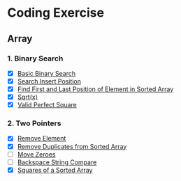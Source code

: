 # Coding Exercise #

## Array
### 1. Binary Search
   - [x] [Basic Binary Search](https://leetcode.cn/problems/binary-search/)
   - [x] [Search Insert Position](https://leetcode.cn/problems/search-insert-position/)
   - [x] [Find First and Last Position of Element in Sorted Array](https://leetcode.cn/problems/find-first-and-last-position-of-element-in-sorted-array/)
   - [x] [Sqrt(x)](https://leetcode.cn/problems/sqrtx/)
   - [x] [Valid Perfect Square](https://leetcode.cn/problems/valid-perfect-square/)
### 2. Two Pointers
   - [x] [Remove Element](https://leetcode.cn/problems/remove-element/)
   - [x] [Remove Duplicates from Sorted Array](https://leetcode.cn/problems/remove-duplicates-from-sorted-array/)
   - [ ] [Move Zeroes](https://leetcode.cn/problems/move-zeroes/)
   - [ ] [Backspace String Compare](https://leetcode.cn/problems/backspace-string-compare/)
   - [x] [Squares of a Sorted Array](https://leetcode.cn/problems/squares-of-a-sorted-array/)